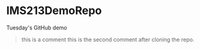 # IMS213DemoRepo
Tuesday's GitHub demo
> this is a comment
> this is the second comment after cloning the repo.
